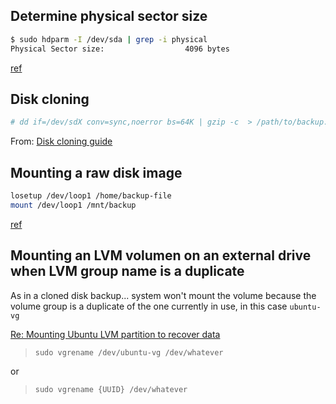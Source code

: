 ## Determine physical sector size
```bash
$ sudo hdparm -I /dev/sda | grep -i physical
Physical Sector size:                  4096 bytes
```
[ref](http://superuser.com/a/426015)

## Disk cloning

```bash
# dd if=/dev/sdX conv=sync,noerror bs=64K | gzip -c  > /path/to/backup.img.gz
```
From: [Disk cloning guide](https://wiki.archlinux.org/index.php/disk_cloning)

## Mounting a raw disk image
```bash
losetup /dev/loop1 /home/backup-file
mount /dev/loop1 /mnt/backup 
```
[ref](http://superuser.com/a/488888)

## Mounting an LVM volumen on an external drive when LVM group name is a duplicate
As in a cloned disk backup... system won't mount the volume because the volume group is a duplicate of the one currently in use, in this case `ubuntu-vg`

[Re: Mounting Ubuntu LVM partition to recover data](https://ubuntuforums.org/showthread.php?t=2290548&p=13338030#post13338030)

> `sudo vgrename /dev/ubuntu-vg /dev/whatever`
    
or

>`sudo vgrename {UUID} /dev/whatever`
    
